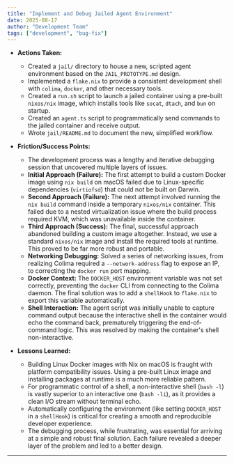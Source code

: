 ```yaml
---
title: "Implement and Debug Jailed Agent Environment"
date: 2025-08-17
author: "Development Team"
tags: ["development", "bug-fix"]
---
```


- **Actions Taken:**

  - Created a `jail/` directory to house a new, scripted agent environment based
    on the `JAIL_PROTOTYPE.md` design.
  - Implemented a `flake.nix` to provide a consistent development shell with
    `colima`, `docker`, and other necessary tools.
  - Created a `run.sh` script to launch a jailed container using a pre-built
    `nixos/nix` image, which installs tools like `socat`, `dtach`, and `bun` on
    startup.
  - Created an `agent.ts` script to programmatically send commands to the jailed
    container and receive output.
  - Wrote `jail/README.md` to document the new, simplified workflow.

- **Friction/Success Points:**

  - The development process was a lengthy and iterative debugging session that
    uncovered multiple layers of issues.
  - **Initial Approach (Failure):** The first attempt to build a custom Docker
    image using `nix build` on macOS failed due to Linux-specific dependencies
    (`virtiofsd`) that could not be built on Darwin.
  - **Second Approach (Failure):** The next attempt involved running the
    `nix build` command inside a temporary `nixos/nix` container. This failed
    due to a nested virtualization issue where the build process required KVM,
    which was unavailable inside the container.
  - **Third Approach (Success):** The final, successful approach abandoned
    building a custom image altogether. Instead, we use a standard `nixos/nix`
    image and install the required tools at runtime. This proved to be far more
    robust and portable.
  - **Networking Debugging:** Solved a series of networking issues, from
    realizing Colima required a `--network-address` flag to expose an IP, to
    correcting the `docker run` port mapping.
  - **Docker Context:** The `DOCKER_HOST` environment variable was not set
    correctly, preventing the `docker` CLI from connecting to the Colima daemon.
    The final solution was to add a `shellHook` to `flake.nix` to export this
    variable automatically.
  - **Shell Interaction:** The agent script was initially unable to capture
    command output because the interactive shell in the container would echo the
    command back, prematurely triggering the end-of-command logic. This was
    resolved by making the container's shell non-interactive.

- **Lessons Learned:**
  - Building Linux Docker images with Nix on macOS is fraught with platform
    compatibility issues. Using a pre-built Linux image and installing packages
    at runtime is a much more reliable pattern.
  - For programmatic control of a shell, a non-interactive shell (`bash -l`) is
    vastly superior to an interactive one (`bash -li`), as it provides a clean
    I/O stream without terminal echo.
  - Automatically configuring the environment (like setting `DOCKER_HOST` in a
    `shellHook`) is critical for creating a smooth and reproducible developer
    experience.
  - The debugging process, while frustrating, was essential for arriving at a
    simple and robust final solution. Each failure revealed a deeper layer of
    the problem and led to a better design.

---